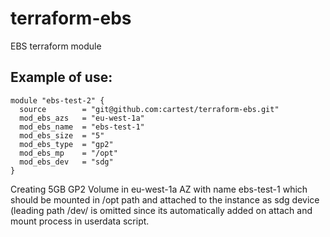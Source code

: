 # terraform-ebs

EBS terraform module

## Example of use:
```
module "ebs-test-2" {
  source        = "git@github.com:cartest/terraform-ebs.git"
  mod_ebs_azs   = "eu-west-1a"
  mod_ebs_name  = "ebs-test-1"
  mod_ebs_size  = "5"
  mod_ebs_type  = "gp2"
  mod_ebs_mp    = "/opt"
  mod_ebs_dev   = "sdg"
}
```

Creating 5GB GP2 Volume in eu-west-1a AZ with name ebs-test-1 which should be mounted in /opt path and attached to the instance as sdg device (leading path /dev/ is omitted since its automatically added on attach and mount process in userdata script.
